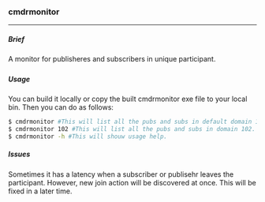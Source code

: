 ### cmdrmonitor 
----
##### Brief
A monitor for publisheres and subscribers in unique participant.
##### 

##### Usage
You can build it locally or copy the built cmdrmonitor exe file to your local bin. 
Then you can do as follows:
```bash
$ cmdrmonitor #This will list all the pubs and subs in default domain 100.
$ cmdrmonitor 102 #This will list all the pubs and subs in domain 102.
$ cmdrmonitor -h #This will shouw usage help.
```
##### Issues
Sometimes it has a latency when a subscriber or publisehr leaves the participant. However, new join action will be discovered at once. This will be fixed in a later time.